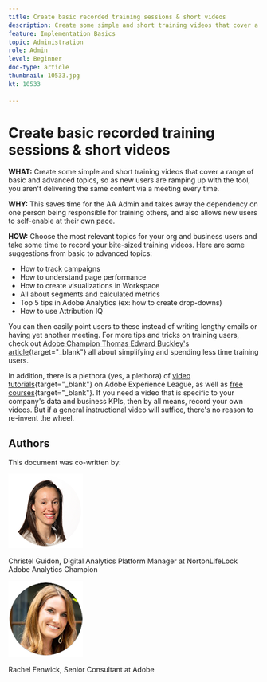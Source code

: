 ```yaml
---
title: Create basic recorded training sessions & short videos
description: Create some simple and short training videos that cover a range of basic and advanced topics, so as new users are ramping up with the tool, you aren't delivering the same content via a meeting every time.
feature: Implementation Basics
topic: Administration
role: Admin
level: Beginner
doc-type: article
thumbnail: 10533.jpg
kt: 10533

---
```


# Create basic recorded training sessions & short videos

**WHAT:** Create some simple and short training videos that cover a range of basic and advanced topics, so as new users are ramping up with the tool, you aren't delivering the same content via a meeting every time.

**WHY:** This saves time for the AA Admin and takes away the dependency on one person being responsible for training others, and also allows new users to self-enable at their own pace.

**HOW:** Choose the most relevant topics for your org and business users and take some time to record your bite-sized training videos. Here are some suggestions from basic to advanced topics:

* How to track campaigns
* How to understand page performance 
* How to create visualizations in Workspace
* All about segments and calculated metrics
* Top 5 tips in Adobe Analytics (ex: how to create drop-downs)
* How to use Attribution IQ

You can then easily point users to these instead of writing lengthy emails or having yet another meeting. For more tips and tricks on training users, check out [Adobe Champion Thomas Edward Buckley's article](https://experienceleague.adobe.com/docs/analytics-learn/tutorials/administration/key-admin-skills/simplify-training-users.html?lang=en){target="_blank"} all about simplifying and spending less time training users.

In addition, there is a plethora (yes, a plethora) of [video tutorials](https://experienceleague.adobe.com/docs/analytics-learn/tutorials/overview.html){target="_blank"} on Adobe Experience League, as well as [free courses](https://experienceleague.adobe.com/?lang=en#dashboard/learning){target="_blank"}. If you need a video that is specific to your company's data and business KPIs, then by all means, record your own videos. But if a general instructional video will suffice, there's no reason to re-invent the wheel.

## Authors

This document was co-written by:

![Christel Guidon](assets/Christel-Headshot-150.png)

Christel Guidon, Digital Analytics Platform Manager at NortonLifeLock
Adobe Analytics Champion

![Rachel Fenwick](assets/Rachel-Fenwick-150.png)

Rachel Fenwick, Senior Consultant at Adobe
